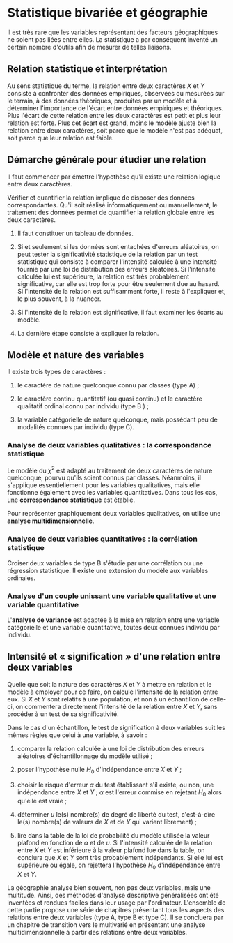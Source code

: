 # Statistique bivariée et géographie

Il est très rare que les variables représentant des facteurs géographiques ne soient pas liées entre elles. La statistique a par conséquent inventé un certain nombre d'outils afin de mesurer de telles liaisons. 

## Relation statistique et interprétation

Au sens statistique du terme, la relation entre deux caractères $X$ et $Y$ consiste à confronter des données empiriques, observées ou mesurées sur le terrain, à des données théoriques, produites par un modèle et à déterminer l'importance de l'écart entre données empiriques et théoriques. Plus l'écart de cette relation entre les deux caractères est petit et plus leur relation est forte. Plus cet écart est grand, moins le modèle ajuste bien la relation entre deux caractères, soit parce que le modèle n'est pas adéquat, soit parce que leur relation est faible.

## Démarche générale pour étudier une relation

Il faut commencer par émettre l'hypothèse qu'il existe une relation logique entre deux caractères.

Vérifier et quantifier la relation implique de disposer des données correspondantes. Qu'il soit réalisé informatiquement ou manuellement, le traitement des données permet de quantifier la relation globale entre les deux caractères.

1. Il faut constituer un tableau de données.

2. Si et seulement si les données sont entachées d'erreurs aléatoires, on peut tester la significativité statistique de la relation par un test statistique qui consiste à comparer l'intensité calculée à une intensité fournie par une loi de distribution des erreurs aléatoires. Si l'intensité calculée lui est supérieure, la relation est très probablement significative, car elle est trop forte pour être seulement due au hasard. Si l'intensité de la relation est suffisamment forte, il reste à l'expliquer et, le plus souvent, à la nuancer.

3. Si l'intensité de la relation est significative, il faut examiner les écarts au modèle.

4. La dernière étape consiste à expliquer la relation.

## Modèle et nature des variables

Il existe trois types de caractères :

1. le caractère de nature quelconque connu par classes (type A) ;

2. le caractère continu quantitatif (ou quasi continu) et le caractère qualitatif ordinal connu par individu (type B ) ;

3. la variable catégorielle de nature quelconque, mais possédant peu de modalités connues par individu (type C).

### Analyse de deux variables qualitatives : la correspondance statistique

Le modèle du ${\chi}^2$ est adapté au traitement de deux caractères de nature quelconque, pourvu qu'ils soient connus par classes. Néanmoins, il s'applique essentiellement pour les variables qualitatives, mais elle fonctionne également avec les variables quantitatives. Dans tous les cas, une **correspondance statistique** est établie.

Pour représenter graphiquement deux variables qualitatives, on utilise une **analyse multidimensionnelle**.

### Analyse de deux variables quantitatives : la corrélation statistique

Croiser deux variables de type B s'étudie par une corrélation ou une régression statistique. Il existe une extension du modèle aux variables ordinales.

### Analyse d'un couple unissant une variable qualitative et une variable quantitative

L'**analyse de variance** est adaptée à la mise en relation entre une variable catégorielle et une variable quantitative, toutes deux connues individu par individu.

## Intensité et « signification » d'une relation entre deux variables

Quelle que soit la nature des caractères $X$ et $Y$ à mettre en relation et le modèle à employer pour ce faire, on calcule l'intensité de la relation entre eux. Si $X$ et $Y$ sont relatifs à une population, et non à un échantillon de celle-ci, on commentera directement l'intensité de la relation entre $X$ et $Y$, sans procéder à un test de sa significativité.

Dans le cas d'un échantillon, le test de signification à deux variables suit les mêmes règles que celui à une variable, à savoir :

1. comparer la relation calculée à une loi de distribution des erreurs aléatoires d'échantillonnage du modèle utilisé ;

2. poser l'hypothèse nulle $H_0$ d'indépendance entre $X$ et $Y$ ;

3. choisir le risque d'erreur $\alpha$ du test établissant s'il existe, ou non, une indépendance entre $X$ et $Y$ ; $\alpha$ est l'erreur commise en rejetant $H_0$ alors qu'elle est vraie ;

4. déterminer $\upsilon$ le(s) nombre(s) de degré de liberté du test, c'est-à-dire le(s) nombre(s) de valeurs de $X$ et de $Y$ qui varient librement) ;

5. lire dans la table de la loi de probabilité du modèle utilisée la valeur plafond en fonction de $\alpha$ et de $\upsilon$. Si l'intensité calculée de la relation entre $X$ et $Y$ est inférieure à la valeur plafond lue dans la table, on conclura que $X$ et $Y$ sont très probablement indépendants. Si elle lui est supérieure ou égale, on rejettera l'hypothèse $H_0$ d'indépendance entre $X$ et $Y$.

La géographie analyse bien souvent, non pas deux variables, mais une multitude. Ainsi, des méthodes d'analyse descriptive généralisées ont été inventées et rendues faciles dans leur usage par l'ordinateur. L'ensemble de cette partie propose une série de chapitres présentant tous les aspects des relations entre deux variables (type A, type B et type C). Il se concluera par un chapitre de transition vers le multivarié en présentant une analyse multidimensionnelle à partir des relations entre deux variables.
